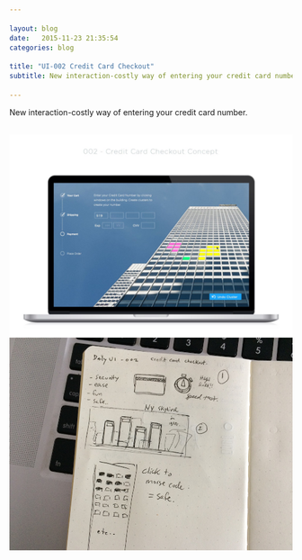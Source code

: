 ```yaml
---

layout: blog
date:   2015-11-23 21:35:54
categories: blog

title: "UI-002 Credit Card Checkout"
subtitle: New interaction-costly way of entering your credit card number

---
```


New interaction-costly way of entering your credit card number.

<br>

<img class="item w1" src="../img/dailyui/002.jpg" alt="Credit Card Concept"/>
<img class="item w1" src="../img/dailyui/002-sketch.jpg" alt="Credit Card Concept - Sketches"/>